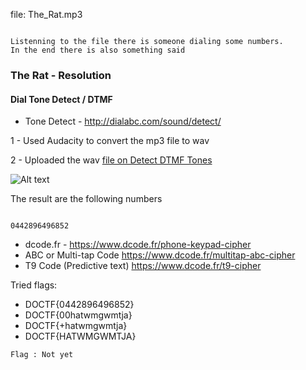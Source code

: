 
file: The_Rat.mp3
```

Listenning to the file there is someone dialing some numbers.
In the end there is also something said

```

### The Rat - Resolution

#### Dial Tone Detect / DTMF
- Tone Detect - <http://dialabc.com/sound/detect/>

1 - Used Audacity to convert the mp3 file to wav

2 - Uploaded the wav [file on Detect DTMF Tones](http://dialabc.com/sound/detect/)

![Alt text](The_Rat/Detect_DTMF_Tones.png)

The result are the following numbers

```

0442896496852

```

- dcode.fr - <https://www.dcode.fr/phone-keypad-cipher>
 - ABC or Multi-tap Code <https://www.dcode.fr/multitap-abc-cipher>
 - T9 Code (Predictive text) <https://www.dcode.fr/t9-cipher>


Tried flags:

- DOCTF{0442896496852}
- DOCTF{00hatwmgwmtja}
- DOCTF{+hatwmgwmtja}
- DOCTF{HATWMGWMTJA}

``` Flag : Not yet ```